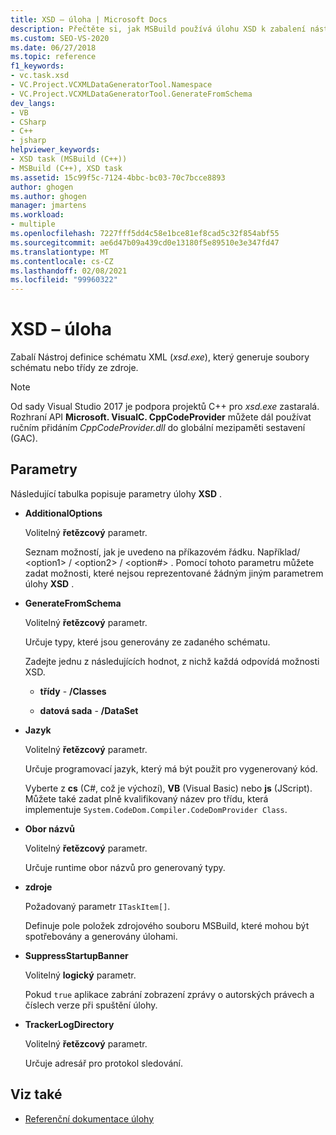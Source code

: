 ```yaml
---
title: XSD – úloha | Microsoft Docs
description: Přečtěte si, jak MSBuild používá úlohu XSD k zabalení nástroje definice schématu XML xsd.exe, který generuje soubory schématu nebo třídy ze zdroje.
ms.custom: SEO-VS-2020
ms.date: 06/27/2018
ms.topic: reference
f1_keywords:
- vc.task.xsd
- VC.Project.VCXMLDataGeneratorTool.Namespace
- VC.Project.VCXMLDataGeneratorTool.GenerateFromSchema
dev_langs:
- VB
- CSharp
- C++
- jsharp
helpviewer_keywords:
- XSD task (MSBuild (C++))
- MSBuild (C++), XSD task
ms.assetid: 15c99f5c-7124-4bbc-bc03-70c7bcce8893
author: ghogen
ms.author: ghogen
manager: jmartens
ms.workload:
- multiple
ms.openlocfilehash: 7227fff5dd4c58e1bce81ef8cad5c32f854abf55
ms.sourcegitcommit: ae6d47b09a439cd0e13180f5e89510e3e347fd47
ms.translationtype: MT
ms.contentlocale: cs-CZ
ms.lasthandoff: 02/08/2021
ms.locfileid: "99960322"
---
```

# <a name="xsd-task"></a>XSD – úloha

Zabalí Nástroj definice schématu XML (*xsd.exe*), který generuje soubory schématu nebo třídy ze zdroje.

> [!NOTE]
> Od sady Visual Studio 2017 je podpora projektů C++ pro *xsd.exe* zastaralá. Rozhraní API **Microsoft. VisualC. CppCodeProvider** můžete dál používat ručním přidáním *CppCodeProvider.dll* do globální mezipaměti sestavení (GAC).

## <a name="parameters"></a>Parametry

 Následující tabulka popisuje parametry úlohy **XSD** .

- **AdditionalOptions**

     Volitelný **řetězcový** parametr.

     Seznam možností, jak je uvedeno na příkazovém řádku. Například/ \<option1>  / \<option2>  / \<option#> . Pomocí tohoto parametru můžete zadat možnosti, které nejsou reprezentované žádným jiným parametrem úlohy **XSD** .

- **GenerateFromSchema**

  Volitelný **řetězcový** parametr.

  Určuje typy, které jsou generovány ze zadaného schématu.

  Zadejte jednu z následujících hodnot, z nichž každá odpovídá možnosti XSD.

  - **třídy**  -  **/Classes**

  - **datová sada**  -  **/DataSet**

- **Jazyk**

     Volitelný **řetězcový** parametr.

     Určuje programovací jazyk, který má být použit pro vygenerovaný kód.

     Vyberte z **cs** (C#, což je výchozí), **VB** (Visual Basic) nebo **js** (JScript). Můžete také zadat plně kvalifikovaný název pro třídu, která implementuje `System.CodeDom.Compiler.CodeDomProvider Class`.

- **Obor názvů**

     Volitelný **řetězcový** parametr.

     Určuje runtime obor názvů pro generovaný typy.

- **zdroje**

     Požadovaný parametr `ITaskItem[]`.

     Definuje pole položek zdrojového souboru MSBuild, které mohou být spotřebovány a generovány úlohami.

- **SuppressStartupBanner**

     Volitelný **logický** parametr.

     Pokud `true` aplikace zabrání zobrazení zprávy o autorských právech a číslech verze při spuštění úlohy.

- **TrackerLogDirectory**

     Volitelný **řetězcový** parametr.

     Určuje adresář pro protokol sledování.

## <a name="see-also"></a>Viz také

- [Referenční dokumentace úlohy](../msbuild/msbuild-task-reference.md)

